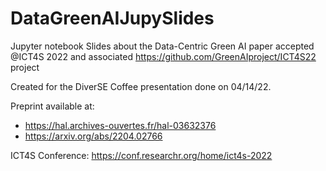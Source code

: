 # DataGreenAIJupySlides
Jupyter notebook Slides about the Data-Centric Green AI paper accepted @ICT4S 2022 and associated https://github.com/GreenAIproject/ICT4S22 project

Created for the DiverSE Coffee presentation done on 04/14/22.

Preprint available at:
- https://hal.archives-ouvertes.fr/hal-03632376
- https://arxiv.org/abs/2204.02766

ICT4S Conference: https://conf.researchr.org/home/ict4s-2022
